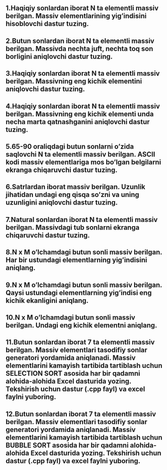 ## 1.Haqiqiy sonlardan iborat N ta elementli massiv berilgan. Massiv elementlarining yig’indisini hisoblovchi dastur tuzing.

## 2.Butun sonlardan iborat N ta elementli massiv berilgan. Massivda nechta juft, nechta toq son borligini aniqlovchi dastur tuzing.

## 3.Haqiqiy sonlardan iborat N ta elementli massiv berilgan. Massivning eng kichik elementini aniqlovchi dastur tuzing.

## 4.Haqiqiy sonlardan iborat N ta elementli massiv berilgan. Massivning eng kichik elementi unda necha marta qatnashganini aniqlovchi dastur tuzing.

## 5.65-90 oraliqdagi butun sonlarni o’zida saqlovchi N ta elementli massiv berilgan. ASCII kodi massiv elementlariga mos bo’lgan belgilarni ekranga chiqaruvchi dastur tuzing.

## 6.Satrlardan iborat massiv berilgan. Uzunlik jihatidan undagi eng qisqa so’zni va uning uzunligini aniqlovchi dastur tuzing.

## 7.Natural sonlardan iborat N ta elementli massiv berilgan. Massivdagi tub sonlarni ekranga chiqaruvchi dastur tuzing.

## 8.N x M o’lchamdagi butun sonli massiv berilgan. Har bir ustundagi elementlarning yig’indisini aniqlang.

## 9.N x M o’lchamdagi butun sonli massiv berilgan. Qaysi ustundagi elementlarning yig’indisi eng kichik ekanligini aniqlang.

## 10.N x M o’lchamdagi butun sonli massiv berilgan. Undagi eng kichik elementni aniqlang.

## 11.Butun sonlardan iborat 7 ta elementli massiv berilgan. Massiv elementlari tasodifiy sonlar generatori yordamida aniqlanadi. Massiv elementlarini kamayish tartibida tartiblash uchun SELECTION SORT asosida har bir qadamni alohida-alohida Excel dasturida yozing. Tekshirish uchun dastur (.cpp fayl) va excel faylni yuboring.

## 12.Butun sonlardan iborat 7 ta elementli massiv berilgan. Massiv elementlari tasodifiy sonlar generatori yordamida aniqlanadi. Massiv elementlarini kamayish tartibida tartiblash uchun BUBBLE SORT asosida har bir qadamni alohida-alohida Excel dasturida yozing. Tekshirish uchun dastur (.cpp fayl) va excel faylni yuboring.
